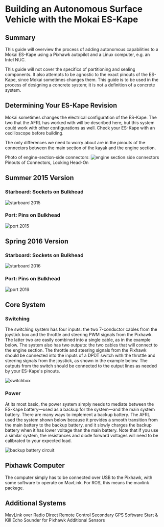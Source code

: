 # Building an Autonomous Surface Vehicle with the Mokai ES-Kape

## Summary
This guide will overview the process of adding autonomous capabilities to a Mokai ES-Kape using a Pixhawk autopilot and a Linux computer, e.g. an Intel NUC.

This guide will not cover the specifics of partitioning and sealing components. It also attempts to be agnostic to the exact pinouts of the ES-Kape, since Mokai sometimes changes them. This guide is to be used in the process of designing a concrete system; it is not a definition of a concrete system.

## Determining Your ES-Kape Revision
Mokai sometimes changes the electrical configuration of the ES-Kape. The two that the AFRL has worked with will be described here, but this system could work with other configurations as well. Check your ES-Kape with an oscilloscope before building.

The only differences we need to worry about are in the pinouts of the connectors between the main section of the kayak and the engine section.

Photo of engine-section-side connectors:
![engine section side connectors](/client/src/research/autonomous_mokai/images/Amphenol7FM.png)
Pinouts of Connectors, Looking Head-On

## Summer 2015 Version
### Starboard: Sockets on Bulkhead
![starboard 2015](/client/src/research/autonomous_mokai/images/starboard.png)

### Port: Pins on Bulkhead
![port 2015](/client/src/research/autonomous_mokai/images/bulkhead.png)

## Spring 2016 Version
### Starboard: Sockets on Bulkhead
![starboard 2016](/client/src/research/autonomous_mokai/images/starboard_2016.png)

### Port: Pins on Bulkhead
![port 2016](/client/src/research/autonomous_mokai/images/bulkhead_2016.png)

## Core System
### Switching
The switching system has four inputs: the two 7-conductor cables from the joystick box and the throttle and steering PWM signals from the Pixhawk. The latter two are easily combined into a single cable, as in the example below. The system also has two outputs: the two cables that will connect to the engine section. The throttle and steering signals from the Pixhawk should be connected into the inputs of a DPDT switch with the throttle and steering signals from the joystick, as shown in the example below. The outputs from the switch should be connected to the output lines as needed by your ES-Kape's pinouts.

![switchbox](/client/src/research/autonomous_mokai/images/SwitchBox2.2.png)

### Power
At its most basic, the power system simply needs to mediate between the ES-Kape battery—used as a backup for the system—and the main system battery. There are many ways to implement a backup battery. The AFRL used the system shown below because it provides a smooth transition from the main battery to the backup battery, and it slowly charges the backup battery when it has lower voltage than the main battery. Note that if you use a similar system, the resistances and diode forward voltages will need to be calibrated to your expected load.

![backup battery circuit](/client/src/research/autonomous_mokai/images/BackupBatteryCircuit2.1.png)

## Pixhawk Computer
The computer simply has to be connected over USB to the Pixhawk, with some software to operate on MavLink. For ROS, this means the mavlink package.

## Additional Systems
MavLink over Radio
Direct Remote Control
Secondary GPS
Software Start & Kill
Echo Sounder for Pixhawk
Additional Sensors